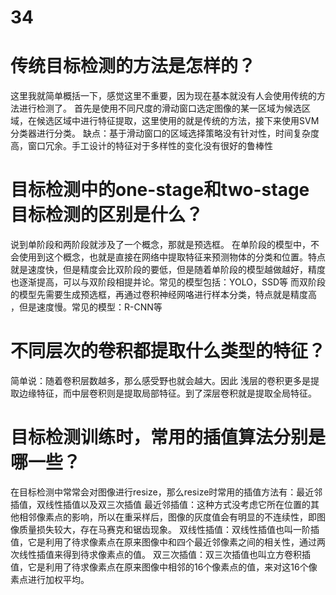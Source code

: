 # 34
# 传统目标检测的方法是怎样的？
这里我就简单概括一下，感觉这里不重要，因为现在基本就没有人会使用传统的方法进行检测了。
首先是使用不同尺度的滑动窗口选定图像的某一区域为候选区域，在候选区域中进行特征提取，这里使用的就是传统的方法，接下来使用SVM分类器进行分类。
缺点：基于滑动窗口的区域选择策略没有针对性，时间复杂度高，窗口冗余。手工设计的特征对于多样性的变化没有很好的鲁棒性


# 目标检测中的one-stage和two-stage目标检测的区别是什么？
说到单阶段和两阶段就涉及了一个概念，那就是预选框。
在单阶段的模型中，不会使用到这个概念，也就是直接在网络中提取特征来预测物体的分类和位置。特点就是速度快，但是精度会比双阶段的要低，但是随着单阶段的模型越做越好，精度也逐渐提高，可以与双阶段相提并论。常见的模型包括：YOLO，SSD等
而双阶段的模型先需要生成预选框，再通过卷积神经网咯进行样本分类，特点就是精度高 ，但是速度慢。常见的模型：R-CNN等


# 不同层次的卷积都提取什么类型的特征？
简单说：随着卷积层数越多，那么感受野也就会越大。因此
浅层的卷积更多是提取边缘特征，而中层卷积则是提取局部特征。到了深层卷积就是提取全局特征。

# 目标检测训练时，常用的插值算法分别是哪一些？
在目标检测中常常会对图像进行resize，那么resize时常用的插值方法有：最近邻插值，双线性插值以及双三次插值
最近邻插值：这种方式没考虑它所在位置的其他相邻像素点的影响，所以在重采样后，图像的灰度值会有明显的不连续性，即图像质量损失较大，存在马赛克和锯齿现象。
双线性插值：双线性插值也叫一阶插值，它是利用了待求像素点在原来图像中和四个最近邻像素之间的相关性，通过两次线性插值来得到待求像素点的值。
双三次插值：双三次插值也叫立方卷积插值，它是利用了待求像素点在原来图像中相邻的16个像素点的值，来对这16个像素点进行加权平均。
